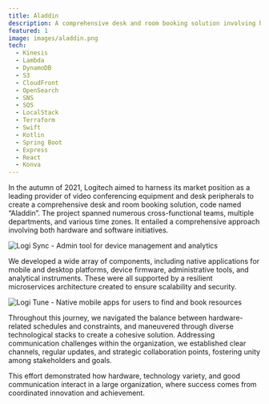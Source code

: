 ```yaml
---
title: Aladdin
description: A comprehensive desk and room booking solution involving hardware, software in a globally distributed team.
featured: 1
image: images/aladdin.png
tech:
  - Kinesis
  - Lambda
  - DynamoDB
  - S3
  - CloudFront
  - OpenSearch
  - SNS
  - SQS
  - LocalStack
  - Terraform
  - Swift
  - Kotlin
  - Spring Boot
  - Express
  - React
  - Konva
---
```


In the autumn of 2021, Logitech aimed to harness its market position as a leading provider of video conferencing equipment and desk peripherals to create a comprehensive desk and room booking solution, code named “Aladdin”.
The project spanned numerous cross-functional teams, multiple departments, and various time zones. It entailed a comprehensive approach involving both hardware and software initiatives.

![Logi Sync - Admin tool for device management and analytics](images/logi1.webp)

We developed a wide array of components, including native applications for mobile and desktop platforms, device firmware, administrative tools, and analytical instruments. These were all supported by a resilient microservices architecture created to ensure scalability and security.

![Logi Tune - Native mobile apps for users to find and book resources](images/logi2.webp)

Throughout this journey, we navigated the balance between hardware-related schedules and constraints, and maneuvered through diverse technological stacks to create a cohesive solution.
Addressing communication challenges within the organization, we established clear channels, regular updates, and strategic collaboration points, fostering unity among stakeholders and goals.

This effort demonstrated how hardware, technology variety, and good communication interact in a large organization, where success comes from coordinated innovation and achievement.
